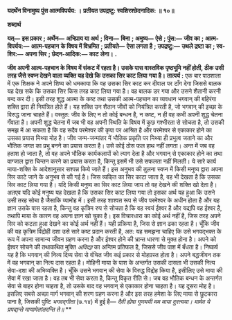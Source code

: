 **यदर्थेन विनामुष्य पुंस आत्मविपर्यय: ।** **प्रतीयत उपद्रष्टु: स्वशिरश्छेदनादिक: ॥ १०॥** 

**शब्दार्थ** 

**यत्—** **इस प्रकार** **; अर्थेन—** **अभिप्राय या अर्थ** **; विना—** **बिना** **; अमुष्य—** **ऐसे** **; पुंस:—** **जीव का** **; आत्म-विपर्यय:—** **आत्म-पहचान** **के विषय में विभ्रमित** **; प्रतीयते—** **ऐसा लगता है** **; उपद्रष्टु:—** **उथले द्रष्टा का** **; स्व-शिर:—** **अपना सिर** **; छेदन-आदिक:—** **काट** **लेना।** **.** 

**जीव अपनी आत्म-पहचान के विषय में संकट में रहता है। उसके पास वास्तविक पृष्ठभूमि** **नहीं होती, ठीक उसी तरह जैसे स्वप्न देखने वाला व्यक्ति यह देखे कि उसका सिर काट लिया** **गया है।** **तात्पर्य :** एक बार पाठशाला में एक शिक्षक ने अपने शिष्य को धमकाया कि वह उसका सिर काट कर दीवाल पर टाँग देगा जिससे बालक यह देख सके कि उसका सिर किस तरह काट लिया गया है। वह बालक डर गया और उसने शैतानी करनी बन्द कर दी। इसी तरह शुद्ध आत्मा के कष्ट तथा उसकी आत्म-पहचान का व्यवधान भगवान् की बहिरंगा शक्ति द्वारा ही नियंत्रित होते हैं। यह शक्ति उन शैतान जीवों को नियंत्रित करती है, जो भगवान् की इच्छा के विरुद्ध जाना चाहते हैं। वस्तुत: जीव के लिए न तो कोई बन्धन है, न कष्ट, न ही वह कभी अपनी शुद्ध चेतना गँवाता है। अपनी शुद्ध चेतना में जब भी वह अपनी स्थिति के विषय में कुछ गश्भीरता से सोचता है, तो उसकी समझ में आ सकता है कि वह सदैव परमेश्वर की कृपा पर आश्रित है और परमेश्वर से एकाकार होने का उसका प्रयास मिथ्या मोह है। जीव जन्म-जन्मांतर में भौतिक प्रकृति पर मिथ्या ही प्रभुत्व जताने का और भौतिक जगत का प्रभु बनने का प्रयास करता है। उसे कोई ठोस फल हाथ नहीं लगता। अन्त में जब वह हताश हो जाता है, तो वह अपने भौतिक कार्यकलापों को त्याग देता है और भगवान् से एकाकार होने का तथा वाग्जाल द्वारा चिन्तन करने का प्रयास करता है, किन्तु इसमें भी उसे सफलता नहीं मिलती। ये सारे कार्य माया-शक्ति के आदेशानुसार सश्पन्न किये जाते हैं। इस अनुभव की तुलना स्वप्न में किसी मनुष्य द्वारा अपना सिर काटे जाने के अनुभव से की गई है। जिस व्यकि्त का सिर काटा जाता है, वह भी देखता है कि उसका सिर काट लिया गया है। यदि किसी मनुष्य का सिर काट लिया जाय तो वह देखने की शक्ति खो देता है। अतएव यदि कोई मनुष्य यह देखता है कि उसका सिर काट लिया गया तो इसका अर्थ यह हुआ कि उसने उसी तरह सोचा है जैसाकि व्यामोह में। इसी तरह शाश्वत रूप से जीव परमेश्वर के अधीन होता है और यह ज्ञान उसके पास रहता है, किन्तु वह कृत्रिम रुप से सोचता है कि वह स्वयं ईश्वर है और यद्यपि वह ईश्वर है, तथापि माया के कारण वह अपना ज्ञान खो चुका है। इस विचारधारा का कोई अर्थ नहीं है, जिस तरह अपने सिर को कटता हुआ देखने का कोई अर्थ नहीं हैं। यही प्रक्रिया है, जिस से ज्ञान ढका रहता है। चूँकि जीव की यह कृत्रिम विद्रोही दशा उसे सारे कष्ट प्रदान करती है, अत: यह समझना चाहिए कि उसे भगवद्भक्त के रूप में अपना सामान्य जीवन ग्रहण करना है और ईश्वर होने की भ्रान्त धारणा से मुक्त होना है। अपने को ईश्वर सोचने की तथाकथित मुक्ति *अविद्या* का अन्तिम प्रतिफल है, जिससे जीव पाश में बँधता है। निष्कर्ष यह है कि भगवान् की नित्य दिव्य सेवा से वंचित जीव कई प्रकार से मोहग्रस्त होता है। अपने बद्धजीवन तक में वह भगवान् का नित्य दास रहता है। मोहिनी माया के पाश के अन्तर्गत उसकी दासता भी उसकी नित्य सेवा-दशा की अभिव्यक्ति है। चूँकि उसने भगवान् की सेवा के विरुद्ध विद्रोह किया है, इसीलिए उसे माया की सेवा में रखा जाता है। वह तब भी सेवा करता है, किन्तु विकृत रीति से। जब वह भौतिक बन्धन के अन्तर्गत सेवा से बाहर होना चाहता है, तो उसके बाद वह भगवान् से एकाकार होना चाहता है। यह दूसरा मोह है। इसलिए सबसे अच्छा मार्ग भगवान् की शरण ग्रहण करना है और इस तरह हमेशा के लिए माया से छुटकारा पाना है, जिसकी पुष्टि *भगवद्गीता* (७.१४) में हुई है— *दैवी ह्येषा गुणमयी मम माया दुरत्यया।* *मामेव ये प्रपद्यन्ते मायामेतांतरन्ति ते॥* ** 